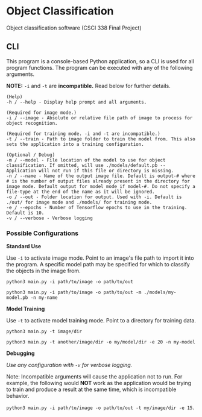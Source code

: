 # Object Classification
Object classification software (CSCI 338 Final Project)

## CLI
This program is a console-based Python application, so a CLI is used for all program functions. The program can be executed with any of the following arguments.

**NOTE:** `-i` and `-t` are **incompatible.** Read below for further details.
```
(Help)
-h / --help - Display help prompt and all arguments.

(Required for image mode.)
-i / --image - Absolute or relative file path of image to process for object recognition.

(Required for training mode. -i and -t are incompatible.)
-t / --train - Path to image folder to train the model from. This also sets the application into a training configuration.

(Optional / Debug)
-m / --model - File location of the model to use for object classification. If omitted, will use ./models/default.pb -- Application will not run if this file or directory is missing.
-n / --name - Name of the output image file. Default is output-# where # is the number of output files already present in the directory for image mode. Default output for model mode if model-#. Do not specify a file-type at the end of the name as it will be ignored.
-o / --out - Folder location for output. Used with -i. Default is ./out/ for image mode and ./models/ for training mode.
-e / --epochs - Number of Tensorflow epochs to use in the training. Default is 10.
-v / --verbose - Verbose logging
```

### Possible Configurations
**Standard Use**

Use `-i` to activate image mode. Point to an image's file path to import it into the program. A specific model path may be specified for which to classify the objects in the image from.

`python3 main.py -i path/to/image -o path/to/out`

`python3 main.py -i path/to/image -o path/to/out -m ./models/my-model.pb -n my-name`

**Model Training**

Use `-t` to activate model training mode. Point to a directory for training data.

`python3 main.py -t image/dir`

`python3 main.py -t another/image/dir -o my/model/dir -e 20 -n my-model`

**Debugging**

*Use any configuration with `-v` for verbose logging.*

Note: Incompatible arguments will cause the application not to run. For example, the following would **NOT** work as the application would be trying to train and produce a result at the same time, which is incompatible behavior.

`python3 main.py -i path/to/image -o path/to/out -t my/image/dir -e 15`.
